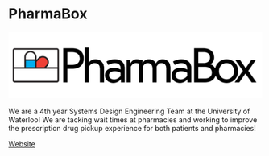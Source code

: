 # PharmaBox

<img src="./logo.png"/>

We are a 4th year Systems Design Engineering Team at the University of Waterloo! We are tacking wait times at pharmacies and working to improve the prescription drug pickup experience for both patients and pharmacies!

[Website](https://pharma-box.github.io/docs/)
